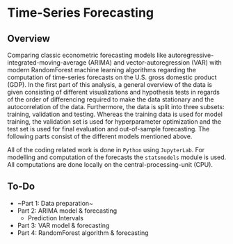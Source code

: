 # Time-Series Forecasting

## Overview
Comparing classic econometric forecasting models like autoregressive-integrated-moving-average (ARIMA) and vector-autoregression (VAR) with modern RandomForest machine learning algorithms regarding the computation of time-series forecasts on the U.S. gross domestic product (GDP). In the first part of this analysis, a general overview of the data is given consisting of different visualizations and hypothesis tests in regards of the order of differencing required to make the data stationary and the autocorrelation of the data. Furthermore, the data is split into three subsets: training, validation and testing. Whereas the training data is used for model training, the validation set is used for hyperparameter optimization and the test set is used for final evaluation and out-of-sample forecasting. The following parts consist of the different models mentioned above.

All of the coding related work is done in `Python` using `JupyterLab`. For modelling and computation of the forecasts the `statsmodels` module is used. All computations are done locally on the central-processing-unit (CPU).

## To-Do
- ~Part 1: Data preparation~
- Part 2: ARIMA model & forecasting
  - Prediction Intervals
- Part 3: VAR model & forecasting
- Part 4: RandomForest algorithm & forecasting
